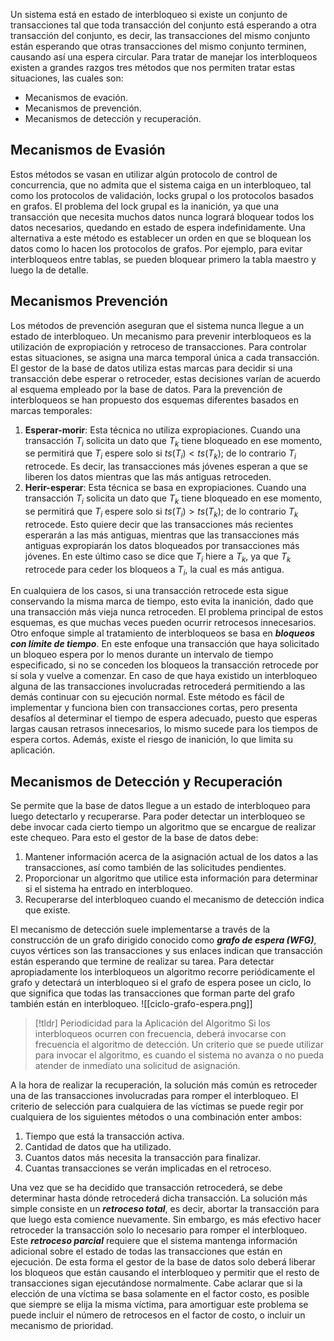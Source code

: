 Un sistema está en estado de interbloqueo si existe un conjunto de transacciones tal que toda transacción del conjunto está esperando a otra transacción del conjunto, es decir, las transacciones del mismo conjunto están esperando que otras transacciones del mismo conjunto terminen, causando así una espera circular.
Para tratar de manejar los interbloqueos existen a grandes razgos tres métodos que nos permiten tratar estas situaciones, las cuales son:
- Mecanismos de evación.
- Mecanismos de prevención.
- Mecanismos de detección y recuperación.

## Mecanismos de Evasión
Estos métodos se vasan en utilizar algún protocolo de control de concurrencia, que no admita que el sistema caiga en un interbloqueo, tal como los protocolos de validación, locks grupal o los protocolos basados en grafos.
El problema del lock grupal es la inanición, ya que una transacción que necesita muchos datos nunca logrará bloquear todos los datos necesarios, quedando en estado de espera indefinidamente. Una alternativa a este método es establecer un orden en que se bloquean los datos como lo hacen los protocolos de grafos. Por ejemplo, para evitar interbloqueos entre tablas, se pueden bloquear primero la tabla maestro y luego la de detalle.
## Mecanismos Prevención
Los métodos de prevención aseguran que el sistema nunca llegue a un estado de interbloqueo. Un mecanismo para prevenir interbloqueos es la utilización de expropiación y retroceso de transacciones. Para controlar estas situaciones, se asigna una marca temporal única a cada transacción. El gestor de la base de datos utiliza estas marcas para decidir si una transacción debe esperar o retroceder, estas decisiones varían de acuerdo al esquema empleado por la base de datos. Para la prevención de interbloqueos se han propuesto dos esquemas diferentes basados en marcas temporales:
1. **Esperar-morir**: Esta técnica no utiliza expropiaciones. Cuando una transacción $T_i$ solicita un dato que $T_k$ tiene bloqueado en ese momento, se permitirá que $T_i$ espere solo si $ts(T_i) < ts(T_k)$; de lo contrario $T_i$ retrocede. Es decir, las transacciones más jóvenes esperan a que se liberen los datos mientras que las más antiguas retroceden.
2. **Herir-esperar**: Esta técnica se basa en expropiaciones. Cuando una transacción $T_i$ solicita un dato que $T_k$ tiene bloqueado en ese momento, se permitirá que $T_i$ espere solo si $ts(T_i) > ts(T_k)$; de lo contrario $T_k$ retrocede. Esto quiere decir que las transacciones más recientes esperarán a las más antiguas, mientras que las transacciones más antiguas expropiarán los datos bloqueados por transacciones más jóvenes. En este último caso se dice que $T_i$ hiere a $T_k$, ya que $T_k$ retrocede para ceder los bloqueos a $T_i$, la cual es más antigua.

En cualquiera de los casos, si una transacción retrocede esta sigue conservando la misma marca de tiempo, esto evita la inanición, dado que una transacción más vieja nunca retroceden. El problema principal de estos esquemas, es que muchas veces pueden ocurrir retrocesos innecesarios.
Otro enfoque simple al tratamiento de interbloqueos se basa en ***bloqueos con límite de tiempo***. En este enfoque una transacción que haya solicitado un bloqueo espera por lo menos durante un intervalo de tiempo especificado, si no se conceden los bloqueos la transacción retrocede por sí sola y vuelve a comenzar. En caso de que haya existido un interbloqueo alguna de las transacciones involucradas retrocederá permitiendo a las demás continuar con su ejecución normal.
Este método es fácil de implementar y funciona bien con transacciones cortas, pero presenta desafíos al determinar el tiempo de espera adecuado, puesto que esperas largas causan retrasos innecesarios, lo mismo sucede para los tiempos de espera cortos. Además, existe el riesgo de inanición, lo que limita su aplicación.
## Mecanismos de Detección y Recuperación
Se permite que la base de datos llegue a un estado de interbloqueo para luego detectarlo y recuperarse. Para poder detectar un interbloqueo se debe invocar cada cierto tiempo un algoritmo que se encargue de realizar este chequeo. Para esto el gestor de la base de datos debe:
1. Mantener información acerca de la asignación actual de los datos a las transacciones, así como también de las solicitudes pendientes.
2. Proporcionar un algoritmo que utilice esta información para determinar si el sistema ha entrado en interbloqueo.
3. Recuperarse del interbloqueo cuando el mecanismo de detección indica que existe.

El mecanismo de detección suele implementarse a través de la construcción de un grafo dirigido conocido como ***grafo de espera (WFG)***, cuyos vértices son las transacciones y sus enlaces indican que transacción están esperando que termine de realizar su tarea.
Para detectar apropiadamente los interbloqueos un algoritmo recorre periódicamente el grafo y detectará un interbloqueo si el grafo de espera posee un ciclo, lo que significa que todas las transacciones que forman parte del grafo también están en interbloqueo.
![[ciclo-grafo-espera.png]]

>[!tldr] Periodicidad para la Aplicación del Algoritmo
>Si los interbloqueos ocurren con frecuencia, deberá invocarse con frecuencia el algoritmo de detección. Un criterio que se puede utilizar para invocar el algoritmo, es cuando el sistema no avanza o no pueda atender de inmediato una solicitud de asignación.

A la hora de realizar la recuperación, la solución más común es retroceder una de las transacciones involucradas para romper el interbloqueo. El criterio de selección para cualquiera de las víctimas se puede regir por cualquiera de los siguientes métodos o una combinación enter ambos:
1. Tiempo que está la transacción activa.
2. Cantidad de datos que ha utilizado.
3. Cuantos datos más necesita la transacción para finalizar.
4. Cuantas transacciones se verán implicadas en el retroceso.

Una vez que se ha decidido que transacción retrocederá, se debe determinar hasta dónde retrocederá dicha transacción. La solución más simple consiste en un ***retroceso total***, es decir, abortar la transacción para que luego esta comience nuevamente. Sin embargo, es más efectivo hacer retroceder la transacción solo lo necesario para romper el interbloqueo. Este ***retroceso parcial*** requiere que el sistema mantenga información adicional sobre el estado de todas las transacciones que están en ejecución. De esta forma el gestor de la base de datos solo deberá liberar los bloqueos que están causando el interbloqueo y permitir que el resto de transacciones sigan ejecutándose normalmente.
Cabe aclarar que si la elección de una víctima se basa solamente en el factor costo, es posible que siempre se elija la misma víctima, para amortiguar este problema se puede incluir el número de retrocesos en el factor de costo, o incluir un mecanismo de prioridad.
